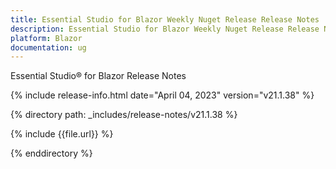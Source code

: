 ```yaml
---
title: Essential Studio for Blazor Weekly Nuget Release Release Notes  
description: Essential Studio for Blazor Weekly Nuget Release Release Notes 
platform: Blazor
documentation: ug
---
```


Essential Studio&reg; for  Blazor  Release Notes  

{% include release-info.html date="April 04, 2023"   version="v21.1.38" %} 

{% directory path: _includes/release-notes/v21.1.38 %}

{% include {{file.url}} %}

{% enddirectory %}

